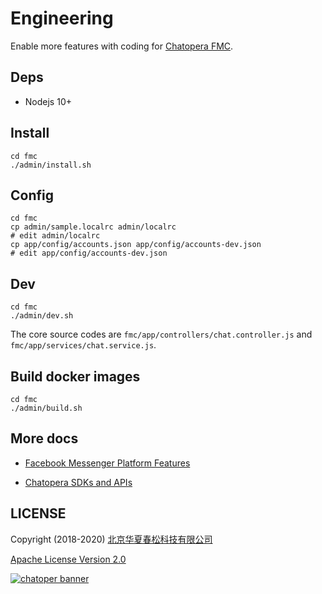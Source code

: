 # Engineering

Enable more features with coding for [Chatopera FMC](https://github.com/chatopera/chatopera.fmc).

## Deps

- Nodejs 10+

## Install

```
cd fmc
./admin/install.sh
```

## Config

```
cd fmc
cp admin/sample.localrc admin/localrc
# edit admin/localrc
cp app/config/accounts.json app/config/accounts-dev.json
# edit app/config/accounts-dev.json
```

## Dev

```
cd fmc
./admin/dev.sh
```

The core source codes are `fmc/app/controllers/chat.controller.js` and `fmc/app/services/chat.service.js`.

## Build docker images

```
cd fmc
./admin/build.sh
```

## More docs

- [Facebook Messenger Platform Features](https://developers.facebook.com/docs/messenger-platform)

- [Chatopera SDKs and APIs](https://docs.chatopera.com/products/chatbot-platform/integration/index.html)

## LICENSE

Copyright (2018-2020) <a href="https://www.chatopera.com/" target="_blank">北京华夏春松科技有限公司</a>

[Apache License Version 2.0](../LICENSE)

[![chatoper banner][co-banner-image]][co-url]

[co-banner-image]: https://static-public.chatopera.com/assets/images/42383104-da925942-8168-11e8-8195-868d5fcec170.png
[co-url]: https://www.chatopera.com
